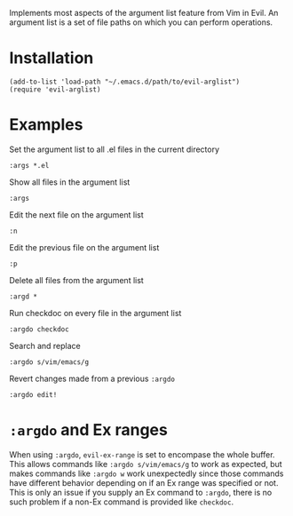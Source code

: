 Implements most aspects of the argument list feature from Vim in Evil. An
argument list is a set of file paths on which you can perform operations.

# Installation

```elisp
(add-to-list 'load-path "~/.emacs.d/path/to/evil-arglist")
(require 'evil-arglist)
```

# Examples

Set the argument list to all .el files in the current directory

    :args *.el

Show all files in the argument list

    :args

Edit the next file on the argument list

    :n

Edit the previous file on the argument list

    :p

Delete all files from the argument list

    :argd *

Run checkdoc on every file in the argument list

    :argdo checkdoc

Search and replace

    :argdo s/vim/emacs/g

Revert changes made from a previous `:argdo`

    :argdo edit!

# `:argdo` and Ex ranges

When using `:argdo`, `evil-ex-range` is set to encompase the whole buffer. This
allows commands like `:argdo s/vim/emacs/g` to work as expected, but makes
commands like `:argdo w` work unexpectedly since those commands have different
behavior depending on if an Ex range was specified or not. This is only an
issue if you supply an Ex command to `:argdo`, there is no such problem if a
non-Ex command is provided like `checkdoc`.
